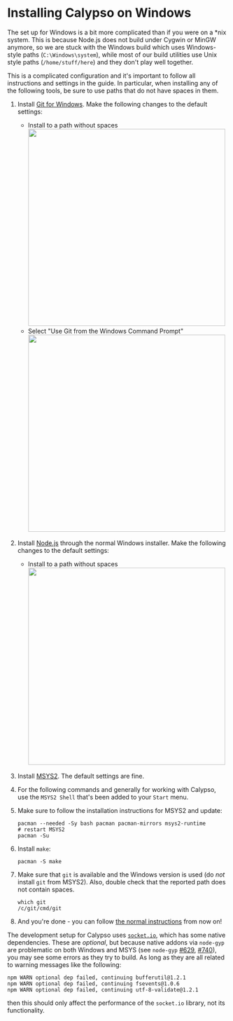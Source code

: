 # Installing Calypso on Windows

The set up for Windows is a bit more complicated than if you were on a \*nix
system. This is because Node.js does not build under Cygwin or MinGW anymore,
so we are stuck with the Windows build which uses Windows-style paths
(`C:\Windows\system`), while most of our build utilities use Unix style paths
(`/home/stuff/here`) and they don't play well together.

This is a complicated configuration and it's important to follow all
instructions and settings in the guide.  In particular, when installing any of
the following tools, be sure to use paths that do not have spaces in them.

1. Install [Git for Windows](https://git-scm.com/download/win).  Make the
   following changes to the default settings:
   - Install to a path without spaces<br>
     <img width="450" src="https://cloud.githubusercontent.com/assets/227022/12865564/5094f920-cc75-11e5-9230-67c17fbaaa69.png">
   - Select "Use Git from the Windows Command Prompt"<br>
     <img width="450" src="https://cloud.githubusercontent.com/assets/227022/12865563/509471ee-cc75-11e5-91ac-68496802029f.png">

2. Install [Node.js](https://nodejs.org/en/download/) through the normal
   Windows installer.  Make the following changes to the default settings:
   - Install to a path without spaces<br>
     <img width="450" src="https://cloud.githubusercontent.com/assets/227022/12865565/50953368-cc75-11e5-9b77-5ecd78f1d005.png">

3. Install [MSYS2](https://msys2.github.io/).  The default settings are fine.

4. For the following commands and generally for working with Calypso, use the
   `MSYS2 Shell` that's been added to your `Start` menu.

5. Make sure to follow the installation instructions for MSYS2 and update:
    ```
    pacman --needed -Sy bash pacman pacman-mirrors msys2-runtime
    # restart MSYS2
    pacman -Su
    ```

6. Install `make`:
    ```
    pacman -S make
    ```

7. Make sure that `git` is available and the Windows version is used (do *not*
   install `git` from MSYS2).  Also, double check that the reported path does
   not contain spaces.
    ```
    which git
	/c/git/cmd/git
    ```

8. And you're done - you can follow
   [the normal instructions](https://github.com/Automattic/wp-calypso/blob/master/docs/install.md#installing-and-running)
   from now on!

The development setup for Calypso uses
[`socket.io`](https://github.com/socketio/socket.io),
which has some native dependencies.  These are *optional*, but because native
addons via `node-gyp` are problematic on both Windows and MSYS (see `node-gyp`
[#629](https://github.com/nodejs/node-gyp/issues/629),
[#740](https://github.com/nodejs/node-gyp/issues/740)),
you may see some errors as they try to build.  As long as they are all related
to warning messages like the following:

```
npm WARN optional dep failed, continuing bufferutil@1.2.1
npm WARN optional dep failed, continuing fsevents@1.0.6
npm WARN optional dep failed, continuing utf-8-validate@1.2.1
```

then this should only affect the performance of the `socket.io` library, not
its functionality.
